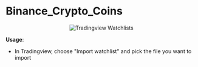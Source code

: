 # Binance_Crypto_Coins

<p align="center">
  <img src="https://i.imgur.com/6zaQHld.png" alt="Tradingview Watchlists" />
</p>

**Usage**:

* In Tradingview, choose "Import watchlist" and pick the file you want to import
